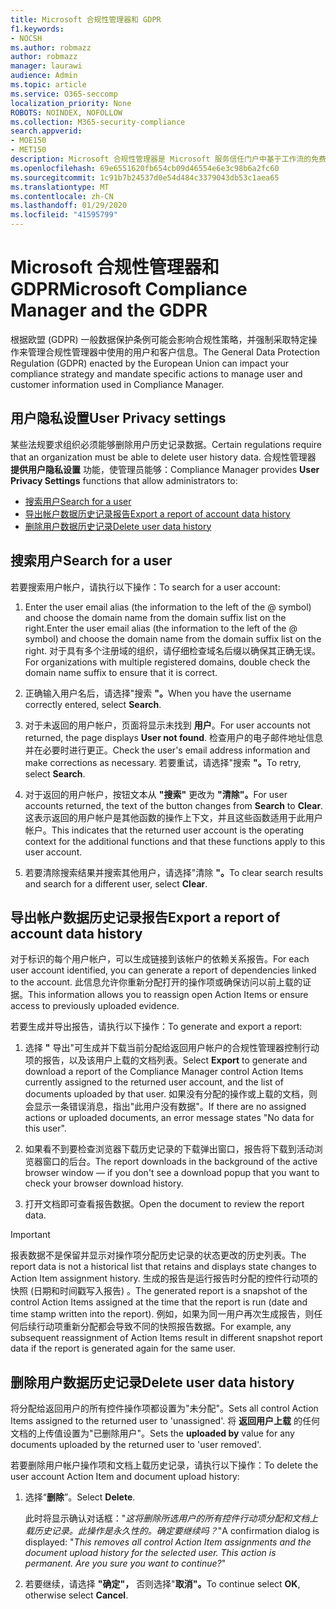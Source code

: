 ```yaml
---
title: Microsoft 合规性管理器和 GDPR
f1.keywords:
- NOCSH
ms.author: robmazz
author: robmazz
manager: laurawi
audience: Admin
ms.topic: article
ms.service: O365-seccomp
localization_priority: None
ROBOTS: NOINDEX, NOFOLLOW
ms.collection: M365-security-compliance
search.appverid:
- MOE150
- MET150
description: Microsoft 合规性管理器是 Microsoft 服务信任门户中基于工作流的免费风险评估工具。 合规性管理器使你能够跟踪、分配和验证与 Microsoft 云服务相关的法规合规性活动。
ms.openlocfilehash: 69e6551620fb654cb09d46554e6e3c98b6a2fc60
ms.sourcegitcommit: 1c91b7b24537d0e54d484c3379043db53c1aea65
ms.translationtype: MT
ms.contentlocale: zh-CN
ms.lasthandoff: 01/29/2020
ms.locfileid: "41595799"
---
```

# <a name="microsoft-compliance-manager-and-the-gdpr"></a><span data-ttu-id="ebd49-104">Microsoft 合规性管理器和 GDPR</span><span class="sxs-lookup"><span data-stu-id="ebd49-104">Microsoft Compliance Manager and the GDPR</span></span>

<span data-ttu-id="ebd49-105">根据欧盟 (GDPR) 一般数据保护条例可能会影响合规性策略，并强制采取特定操作来管理合规性管理器中使用的用户和客户信息。</span><span class="sxs-lookup"><span data-stu-id="ebd49-105">The General Data Protection Regulation (GDPR) enacted by the European Union can impact your compliance strategy and mandate specific actions to manage user and customer information used in Compliance Manager.</span></span>

## <a name="user-privacy-settings"></a><span data-ttu-id="ebd49-106">用户隐私设置</span><span class="sxs-lookup"><span data-stu-id="ebd49-106">User Privacy settings</span></span>

<span data-ttu-id="ebd49-107">某些法规要求组织必须能够删除用户历史记录数据。</span><span class="sxs-lookup"><span data-stu-id="ebd49-107">Certain regulations require that an organization must be able to delete user history data.</span></span> <span data-ttu-id="ebd49-108">合规性管理器 **提供用户隐私设置** 功能，使管理员能够：</span><span class="sxs-lookup"><span data-stu-id="ebd49-108">Compliance Manager provides **User Privacy Settings** functions that allow administrators to:</span></span>
  
- [<span data-ttu-id="ebd49-109">搜索用户</span><span class="sxs-lookup"><span data-stu-id="ebd49-109">Search for a user</span></span>](#search-for-a-user)
- [<span data-ttu-id="ebd49-110">导出帐户数据历史记录报告</span><span class="sxs-lookup"><span data-stu-id="ebd49-110">Export a report of account data history</span></span>](#export-a-report-of-account-data-history)
- [<span data-ttu-id="ebd49-111">删除用户数据历史记录</span><span class="sxs-lookup"><span data-stu-id="ebd49-111">Delete user data history</span></span>](#delete-user-data-history)
  
## <a name="search-for-a-user"></a><span data-ttu-id="ebd49-112">搜索用户</span><span class="sxs-lookup"><span data-stu-id="ebd49-112">Search for a user</span></span>

<span data-ttu-id="ebd49-113">若要搜索用户帐户，请执行以下操作：</span><span class="sxs-lookup"><span data-stu-id="ebd49-113">To search for a user account:</span></span>
  
1. <span data-ttu-id="ebd49-114">Enter the user email alias (the information to the left of the @ symbol) and choose the domain name from the domain suffix list on the right.</span><span class="sxs-lookup"><span data-stu-id="ebd49-114">Enter the user email alias (the information to the left of the @ symbol) and choose the domain name from the  domain suffix list on the right.</span></span> <span data-ttu-id="ebd49-115">对于具有多个注册域的组织，请仔细检查域名后缀以确保其正确无误。</span><span class="sxs-lookup"><span data-stu-id="ebd49-115">For organizations with multiple registered domains, double check the domain name suffix to ensure that it is correct.</span></span>

2. <span data-ttu-id="ebd49-116">正确输入用户名后，请选择"搜索 **"。**</span><span class="sxs-lookup"><span data-stu-id="ebd49-116">When you have the username correctly entered, select **Search**.</span></span>

3. <span data-ttu-id="ebd49-117">对于未返回的用户帐户，页面将显示未找到 **用户**。</span><span class="sxs-lookup"><span data-stu-id="ebd49-117">For user accounts not returned, the page displays **User not found**.</span></span> <span data-ttu-id="ebd49-118">检查用户的电子邮件地址信息并在必要时进行更正。</span><span class="sxs-lookup"><span data-stu-id="ebd49-118">Check the user's email address information and make corrections as necessary.</span></span> <span data-ttu-id="ebd49-119">若要重试，请选择"搜索 **"。**</span><span class="sxs-lookup"><span data-stu-id="ebd49-119">To retry, select **Search**.</span></span>

4. <span data-ttu-id="ebd49-120">对于返回的用户帐户，按钮文本从 **"搜索"** 更改为 **"清除"。**</span><span class="sxs-lookup"><span data-stu-id="ebd49-120">For user accounts returned, the text of the button changes from **Search** to **Clear**.</span></span> <span data-ttu-id="ebd49-121">这表示返回的用户帐户是其他函数的操作上下文，并且这些函数适用于此用户帐户。</span><span class="sxs-lookup"><span data-stu-id="ebd49-121">This indicates that the returned user account is the operating context for the additional functions and that these functions apply to this user account.</span></span>

5. <span data-ttu-id="ebd49-122">若要清除搜索结果并搜索其他用户，请选择"清除 **"。**</span><span class="sxs-lookup"><span data-stu-id="ebd49-122">To clear search results and search for a different user, select **Clear**.</span></span>

## <a name="export-a-report-of-account-data-history"></a><span data-ttu-id="ebd49-123">导出帐户数据历史记录报告</span><span class="sxs-lookup"><span data-stu-id="ebd49-123">Export a report of account data history</span></span>

<span data-ttu-id="ebd49-124">对于标识的每个用户帐户，可以生成链接到该帐户的依赖关系报告。</span><span class="sxs-lookup"><span data-stu-id="ebd49-124">For each user account identified, you can generate a report of dependencies linked to the account.</span></span> <span data-ttu-id="ebd49-125">此信息允许你重新分配打开的操作项或确保访问以前上载的证据。</span><span class="sxs-lookup"><span data-stu-id="ebd49-125">This information allows you to reassign open Action Items or ensure access to previously uploaded evidence.</span></span>
  
 <span data-ttu-id="ebd49-126">若要生成并导出报告，请执行以下操作：</span><span class="sxs-lookup"><span data-stu-id="ebd49-126">To generate and export a report:</span></span>
  
1. <span data-ttu-id="ebd49-127">选择 **"** 导出"可生成并下载当前分配给返回用户帐户的合规性管理器控制行动项的报告，以及该用户上载的文档列表。</span><span class="sxs-lookup"><span data-stu-id="ebd49-127">Select **Export** to generate and download a report of the Compliance Manager control Action Items currently assigned to the returned user account, and the list of documents uploaded by that user.</span></span> <span data-ttu-id="ebd49-128">如果没有分配的操作或上载的文档，则会显示一条错误消息，指出"此用户没有数据"。</span><span class="sxs-lookup"><span data-stu-id="ebd49-128">If there are no assigned actions or uploaded documents, an error message states "No data for this user".</span></span>

2. <span data-ttu-id="ebd49-129">如果看不到要检查浏览器下载历史记录的下载弹出窗口，报告将下载到活动浏览器窗口的后台。</span><span class="sxs-lookup"><span data-stu-id="ebd49-129">The report downloads in the background of the active browser window — if you don't see a download popup that you want to check your browser download history.</span></span>

3. <span data-ttu-id="ebd49-130">打开文档即可查看报告数据。</span><span class="sxs-lookup"><span data-stu-id="ebd49-130">Open the document to review the report data.</span></span>

> [!IMPORTANT]
> <span data-ttu-id="ebd49-131">报表数据不是保留并显示对操作项分配历史记录的状态更改的历史列表。</span><span class="sxs-lookup"><span data-stu-id="ebd49-131">The report data is not a historical list that retains and displays state changes to Action Item assignment history.</span></span> <span data-ttu-id="ebd49-132">生成的报告是运行报告时分配的控件行动项的快照 (日期和时间戳写入报告) 。</span><span class="sxs-lookup"><span data-stu-id="ebd49-132">The generated report is a snapshot of the control Action Items assigned at the time that the report is run (date and time stamp written into the report).</span></span> <span data-ttu-id="ebd49-133">例如，如果为同一用户再次生成报告，则任何后续行动项重新分配都会导致不同的快照报告数据。</span><span class="sxs-lookup"><span data-stu-id="ebd49-133">For example, any subsequent reassignment of Action Items result in different snapshot report data if the report is generated again for the same user.</span></span>
  
## <a name="delete-user-data-history"></a><span data-ttu-id="ebd49-134">删除用户数据历史记录</span><span class="sxs-lookup"><span data-stu-id="ebd49-134">Delete user data history</span></span>

<span data-ttu-id="ebd49-135">将分配给返回用户的所有控件操作项都设置为"未分配"。</span><span class="sxs-lookup"><span data-stu-id="ebd49-135">Sets all control Action Items assigned to the returned user to 'unassigned'.</span></span> <span data-ttu-id="ebd49-136">将 **返回用户上载** 的任何文档的上传值设置为"已删除用户"。</span><span class="sxs-lookup"><span data-stu-id="ebd49-136">Sets the **uploaded by** value for any documents uploaded by the returned user to 'user removed'.</span></span>
  
<span data-ttu-id="ebd49-137">若要删除用户帐户操作项和文档上载历史记录，请执行以下操作：</span><span class="sxs-lookup"><span data-stu-id="ebd49-137">To delete the user account Action Item and document upload history:</span></span>
  
1. <span data-ttu-id="ebd49-138">选择“**删除**”。</span><span class="sxs-lookup"><span data-stu-id="ebd49-138">Select **Delete**.</span></span>

    <span data-ttu-id="ebd49-139">此时将显示确认对话框："*这将删除所选用户的所有控件行动项分配和文档上载历史记录。此操作是永久性的。确定要继续吗？*"</span><span class="sxs-lookup"><span data-stu-id="ebd49-139">A confirmation dialog is displayed: "*This removes all control Action Item assignments and the document upload history for the selected user. This action is permanent. Are you sure you want to continue?*"</span></span>

2. <span data-ttu-id="ebd49-140">若要继续，请选择 **"确定"，** 否则选择"**取消"。**</span><span class="sxs-lookup"><span data-stu-id="ebd49-140">To continue select **OK**, otherwise select **Cancel**.</span></span>
